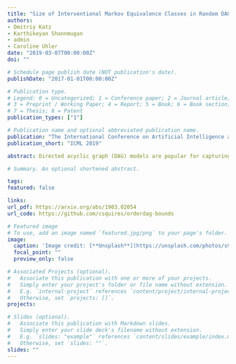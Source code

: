 ```yaml
---
title: "Size of Interventional Markov Equivalence Classes in Random DAG Models"
authors:
- Dmitriy Katz
- Karthikeyan Shannmugan
- admin
- Caroline Uhler
date: "2019-03-07T00:00:00Z"
doi: ""

# Schedule page publish date (NOT publication's date).
publishDate: "2017-01-01T00:00:00Z"

# Publication type.
# Legend: 0 = Uncategorized; 1 = Conference paper; 2 = Journal article;
# 3 = Preprint / Working Paper; 4 = Report; 5 = Book; 6 = Book section;
# 7 = Thesis; 8 = Patent
publication_types: ["1"]

# Publication name and optional abbreviated publication name.
publication: "The International Conference on Artificial Intelligence and Statistics"
publication_short: "ICML 2019"

abstract: Directed acyclic graph (DAG) models are popular for capturing causal relationships. From observational and interventional data, a DAG model can only be determined up to its interventional Markov equivalence class (I-MEC). We investigate the size of MECs for random DAG models generated by uniformly sampling and ordering an Erdős-Rényi graph. For constant density, we show that the expected. 

# Summary. An optional shortened abstract.

tags:
featured: false

links:
url_pdf: https://arxiv.org/abs/1903.02054 
url_code: https://github.com/csquires/orderdag-bounds 

# Featured image
# To use, add an image named `featured.jpg/png` to your page's folder. 
image:
  caption: 'Image credit: [**Unsplash**](https://unsplash.com/photos/s9CC2SKySJM)'
  focal_point: ""
  preview_only: false

# Associated Projects (optional).
#   Associate this publication with one or more of your projects.
#   Simply enter your project's folder or file name without extension.
#   E.g. `internal-project` references `content/project/internal-project/index.md`.
#   Otherwise, set `projects: []`.
projects:

# Slides (optional).
#   Associate this publication with Markdown slides.
#   Simply enter your slide deck's filename without extension.
#   E.g. `slides: "example"` references `content/slides/example/index.md`.
#   Otherwise, set `slides: ""`.
slides: "" 
---
```


